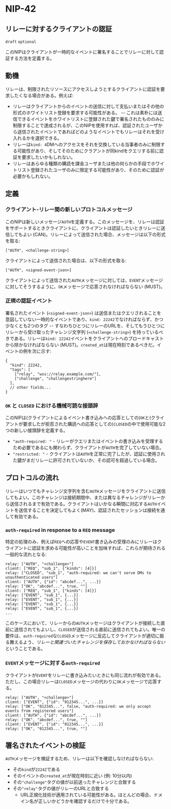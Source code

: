 NIP-42
======

リレーに対するクライアントの認証
-----------------------------------

`draft` `optional`

このNIPはクライアントが一時的なイベントに署名することでリレーに対して認証する方法を定義する。

## 動機

リレーは、制限されたリソースにアクセスしようとするクライアントに認証を要求したくなる場合がある。例えば:

  - リレーはクライアントからのイベントの送信に対して支払いまたはその他の形式のホワイトリスト登録を要求する可能性がある。 -- これは素朴には送信できるイベントをホワイトリストに登録された鍵で署名されたもののみに制限することで達成されるが、このNIPを使用すれば、認証されたユーザから送信されたイベントであればどのようなイベントでもリレーはそれを受け入れるかを選択できる。
  - リレーは`kind: 4`DMへのアクセスをそれを交換している当事者のみに制限する可能性があり、そしてそのためにクラアントが同kindをクエリする前に認証を要求したいかもしれない。
  - リレーはあらゆる種類の購読を課金ユーザまたは他の何らかの手段でホワイトリスト登録されたユーザのみに限定する可能性があり、そのために認証が必要かもしれない。

## 定義

### クライアント-リレー間の新しいプロトコルメッセージ

このNIPは新しいメッセージ`AUTH`を定義する。このメッセージを、リレーは認証をサポートするときクライアントに、クライアントは認証したいときリレーに送信してもよい (CAN)。リレーによって送信された場合、メッセージは以下の形式を取る:

```
["AUTH", <challenge-string>]
```

クライアントによって送信された場合は、以下の形式を取る:

```
["AUTH", <signed-event-json>]
```

クライアントによって送信された`AUTH`メッセージに対しては、`EVENT`メッセージに対してそうするように、`OK`メッセージで応答されなければならない (MUST)。

### 正規の認証イベント

署名されたイベント (`<signed-event-json>`) は送信またはクエリされることを意図していない一時的なイベントであり、`kind: 22242`でなければならず、かつ少なくとも2つのタグ -- すなわちひとつにリレーのURLを、そしてもうひとつにリレーから受け取ったチャレンジ文字列 (`<challenge-string>`) を持っているべきである。リレーは`kind: 22242`イベントをクライアントへのブロードキャストから除かなければならない (MUST)。`created_at`は現在時刻であるべきだ。イベントの例を次に示す:

```jsonc
{
  "kind": 22242,
  "tags": [
    ["relay", "wss://relay.example.com/"],
    ["challenge", "challengestringhere"]
  ],
  // other fields...
}
```

### `OK` と `CLOSED` における機械可読な接頭辞

このNIPは(クライアントによるイベント書き込みへの応答としての)`OK`と(クライアントが要求したが拒否された購読への応答としての)`CLOSED`の中で使用可能な2つの新しい接頭辞を定義する。

- `"auth-required: "` - リレーがクエリまたはイベントの書き込みを受理するため必要であるにも関わらず、クライアントが`AUTH`を完了していない場合。
- `"restricted: "` - クライアントは`AUTH`を正常に完了したが、認証に使用された鍵がまだリレーに許可されていないか、その認可を超過している場合。

## プロトコルの流れ

リレーはいつでもチャレンジ文字列を含む`AUTH`メッセージをクライアントに送信してもよい。このチャレンジは接続期間中、または異なるチャレンジがリレーから送信されるまで有効である。クライアントはいかなる瞬間に対応する`AUTH`イベントを送信することを決定してもよく(MAY)、認証されたセッションは接続を通して有効である。

### `auth-required` in response to a `REQ` message

特定の処理のみ、例えば`REQ`への応答や`EVENT`書き込みの受理のみにリレーはクライアントに認証を求める可能性が高いことを加味すれば、これらが期待される一般的な流れとなる:

```
relay: ["AUTH", "<challenge>"]
client: ["REQ", "sub_1", {"kinds": [4]}]
relay: ["CLOSED", "sub_1", "auth-required: we can't serve DMs to unauthenticated users"]
client: ["AUTH", {"id": "abcdef...", ...}]
relay: ["OK", "abcdef...", true, ""]
client: ["REQ", "sub_1", {"kinds": [4]}]
relay: ["EVENT", "sub_1", {...}]
relay: ["EVENT", "sub_1", {...}]
relay: ["EVENT", "sub_1", {...}]
relay: ["EVENT", "sub_1", {...}]
...
```

このケースにおいて、リレーからの`AUTH`メッセージはクライアントが接続した直前に送信されてもよいし、`CLOSED`が送信される直前に送信されてもよい。唯一の要件は、`auth-required`な`CLOSED`メッセージに反応してクライアントが適切に振る舞えるよう、_リレーと関連づいたチャレンジを保存しておかなければならない_ ということである。

### `EVENT`メッセージに対する`auth-required`

クライアントが`EVENT`をリレーに書き込みたいときにも同じ流れが有効である。ただし、この場合リレーは`CLOSED`メッセージの代わりに`OK`メッセージで応答する。

```
relay: ["AUTH", "<challenge>"]
client: ["EVENT", {"id": "012345...", ...}]
relay: ["OK", "012345...", false, "auth-required: we only accept events from registered users"]
client: ["AUTH", {"id": "abcdef...", ...}]
relay: ["OK", "abcdef...", true, ""]
client: ["EVENT", {"id": "012345...", ...}]
relay: ["OK", "012345...", true, ""]
```

## 署名されたイベントの検証

`AUTH`メッセージを検証するため、リレーは以下を確認しなければならない:

  - その`kind`が`22242`である
  - そのイベントの`created_at`が現在時刻に近い (例: 10分以内)
  - その`"challenge"`タグの値が以前送ったチャレンジと合致する
  - その`"relay"`タグの値がリレーのURLと合致する
    - URL正規化技術が適用されている可能性がある。ほとんどの場合、ドメイン名が正しいかどうかを確認するだけで十分である。
